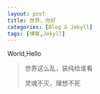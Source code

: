 ```yaml
---
layout: post
title: 世界，你好
categories: [Blog & Jekyll]
tags: [博客,Jekyll]
---
```


World,Hello
>世界这么乱，装纯给谁看
>
>灵魂不灭，理想不死
